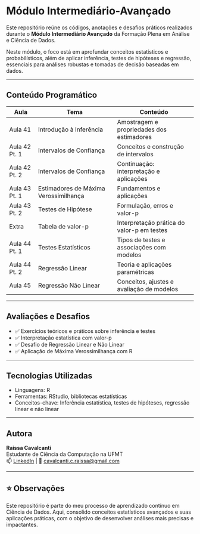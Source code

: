 #  Módulo Intermediário-Avançado

Este repositório reúne os códigos, anotações e desafios práticos realizados durante o **Módulo Intermediário Avançado** da Formação Plena em Análise e Ciência de Dados.

Neste módulo, o foco está em aprofundar conceitos estatísticos e probabilísticos, além de aplicar inferência, testes de hipóteses e regressão, essenciais para análises robustas e tomadas de decisão baseadas em dados.

---

##  Conteúdo Programático

| Aula | Tema | Conteúdo |
|------|------|----------|
| Aula 41 | Introdução à Inferência | Amostragem e propriedades dos estimadores |
| Aula 42 Pt. 1 | Intervalos de Confiança | Conceitos e construção de intervalos |
| Aula 42 Pt. 2 | Intervalos de Confiança | Continuação: interpretação e aplicações |
| Aula 43 Pt. 1 | Estimadores de Máxima Verossimilhança | Fundamentos e aplicações |
| Aula 43 Pt. 2 | Testes de Hipótese | Formulação, erros e valor-p |
| Extra | Tabela de valor-p | Interpretação prática do valor-p em testes |
| Aula 44 Pt. 1 | Testes Estatísticos | Tipos de testes e associações com modelos |
| Aula 44 Pt. 2 | Regressão Linear | Teoria e aplicações paramétricas |
| Aula 45 | Regressão Não Linear | Conceitos, ajustes e avaliação de modelos |

---

##  Avaliações e Desafios

- ✅ Exercícios teóricos e práticos sobre inferência e testes
- ✅ Interpretação estatística com valor-p
- ✅ Desafio de Regressão Linear e Não Linear
- ✅ Aplicação de Máxima Verossimilhança com R

---

##  Tecnologias Utilizadas

- Linguagens: R
- Ferramentas: RStudio, bibliotecas estatísticas
- Conceitos-chave: Inferência estatística, testes de hipóteses, regressão linear e não linear

---

##  Autora

**Raissa Cavalcanti**  
Estudante de Ciência da Computação na UFMT  
📫 [LinkedIn](https://www.linkedin.com/in/cavalcantiraissa/) | 📧 cavalcanti.c.raissa@gmail.com

---

## ⭐ Observações

Este repositório é parte do meu processo de aprendizado contínuo em Ciência de Dados. Aqui, consolido conceitos estatísticos avançados e suas aplicações práticas, com o objetivo de desenvolver análises mais precisas e impactantes.
